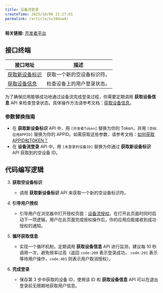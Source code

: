 ```yaml
---
title: 设备流登录
createTime: 2025/10/06 21:27:01
permalink: /article/sv10dxw4/
---
```


**相关链接:** [开发者平台](https://user.3r60.top/dev)

## 接口终端

| 接口地址 | 描述 |
| --- | --- |
| [获取新设备标识](https://docs.3r60.top/article/noa72j4a/#getnewdeviceid) | 获取一个新的空设备标识符。 |
| [获取设备信息](https://docs.3r60.top/article/noa72j4a/#getuserinfo) | 检查设备上的用户登录状态。 |

为了确保应用能够成功地通过设备流完成登录过程，你需要定期调用 **获取设备信息** API 来检查登录状态。具体操作方法请参考文档：[获取设备信息](https://docs.3r60.top/article/noa72j4a/#getuserinfo)。

### 参数替换指南
- 在 **获取新设备标识** API 中，用 `[开发者Token]` 替换为你的 Token，并用 `[目标应用APPID]` 替换为你的 APPID。如需获取这些参数，请参考文档：[如何获取APPID和TOKEN？](https://docs.3r60.top/article/ssclq5ks/)
- 在 **设备流登录** API 中，用 `[未登录的设备ID]` 替换为你通过 **获取新设备标识** API 获取到的空设备 ID。

## 代码编写逻辑


3. **获取空设备标识**
   - 调用 **获取新设备标识** API 来获取一个新的空设备标识符。

4. **引导用户授权**
   - 引导用户在浏览器中打开授权页面：[设备流授权](https://docs.3r60.top/article/b4ahgcr2/#webauth-index-php)。在打开此页面时同时启动下一项逻辑，用户在此页面完成授权操作后，你的应用应能接收到成功授权的通知。

2. **循环获取信息**
   - 实现一个循环机制，定期调用 **获取设备信息** API 进行监测，建议每 10 秒调用一次，避免频率过高（返回 `code:200` 表示登录成功， `code:201` 表示等待用户操作，`code:401` 则表示用户取消授权）。

5. **完成登录**
   - 保存第 3 步中获取的设备 ID，使用该 ID 和 **获取设备信息** API 可以在退出登录前无限期地获取用户信息。